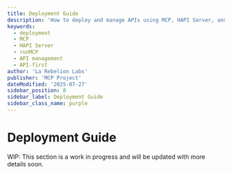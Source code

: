 ```yaml
---
title: Deployment Guide
description: 'How to deploy and manage APIs using MCP, HAPI Server, and runMCP.'
keywords:
  - deployment
  - MCP
  - HAPI Server
  - runMCP
  - API management
  - API-first
author: 'La Rebelion Labs'
publisher: 'MCP Project'
dateModified: '2025-07-27'
sidebar_position: 8
sidebar_label: Deployment Guide
sidebar_class_name: purple
---
```


# Deployment Guide

WIP: This section is a work in progress and will be updated with more details soon.